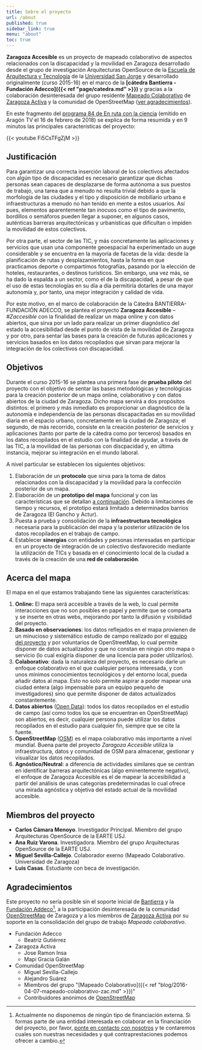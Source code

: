 ```yaml
---
title: Sobre el proyecto
url: /about
published: true
sidebar_link: true
menu: "about"
toc: true
---
```


**Zaragoza Accesible** es un proyecto de mapeado colaborativo de
aspectos relacionados con la discapacidad y la movilidad en Zaragoza desarrollado desde el grupo de investigación Arquitecturas OpenSource de la
[Escuela de Arquitectura y Tecnología](http://etsa.usj.es) de la
[Universidad San Jorge](http://usj.es) y desarrollado originalmente (curso 2015-16) en el marco de la **[cátedra Bantierra - Fundación Adecco]({{< ref "page/catedra.md" >}})** y gracias a la colaboración desinteresada del grupo residente [Mapeado Colaborativo](https://mapcolabora.org) de [Zaragoza Activa](http://www.zaragoza.es/ciudad/sectores/activa/) y la comunidad de OpenStreetMap ([ver agradecimientos](#agradecimientos)).

En este fragmento del [programa 84 de En ruta con la ciencia](http://alacarta.aragontelevision.es/programas/en-ruta-con-la-ciencia/cap-84-nuestras-ciudades-17022018-1330) (emitido en Aragón TV el 16 de febrero de 2018) se explica de forma resumida y en 9 minutos las principales características del proyecto:

{{< youtube Fi5CsTFgZjM >}}

<!-- **Tabla de contenidos**

{{.TableOfContents}}

* TOC will be output here
{:toc} -->

## Justificación

Para garantizar una correcta inserción laboral de los colectivos afectados con algún tipo de discapacidad es necesario garantizar que dichas personas sean capaces de desplazarse de forma autónoma a sus puestos de trabajo, una tarea que a menudo no resulta trivial debido a que la morfología de las ciudades y el tipo y disposición de mobiliario urbano e infraestructuras a menudo no han tenido en mente a estos usuarios. Así pues, elementos aparentemente tan inocuos como el tipo de pavimento, bordillos o semáforos pueden llegar a suponer, en algunos casos, auténticas barreras arquitectónicas y urbanísticas que dificultan o impiden la movilidad de estos colectivos.

Por otra parte, el sector de las TIC, y más concretamente las aplicaciones y servicios que usan una componente geoespacial ha experimentado un auge considerable y se encuentra en la mayoría de facetas de la vida: desde la planificación de rutas y desplazamientos, hasta la forma en que practicamos deporte o compartimos fotografías, pasando por la elección de hoteles, restaurantes, o destinos turísticos. Sin embargo, una vez más, se ha dado la espalda a un sector, como el de la discapacidad, a pesar de que el uso de estas tecnologías en su día a día permitiría dotarles de una mayor autonomía y, por tanto, una mejor integración y calidad de vida.

Por este motivo, en el marco de colaboración de la Cátedra BANTIERRA-FUNDACIÓN ADECCO, se plantea el proyecto **Zaragoza Accesible** – *#Zaccesible* con la finalidad de realizar un mapa online y con datos abiertos, que sirva por un lado para realizar un primer diagnóstico del estado la accesibilidad desde el punto de vista de la movilidad de Zaragoza y por otro, para sentar las bases para la creación de futuras aplicaciones y servicios basados en los datos recopilados que sirvan para mejorar la integración de los colectivos con discapacidad.

## Objetivos

Durante el curso 2015-16 se plantea una primera fase de **prueba piloto** del proyecto con el objetivo de sentar las bases metodológicas y tecnológicas para la creación posterior de un mapa online, colaborativo y con datos abiertos de la ciudad de Zaragoza. Dicho mapa servirá a dos propósitos distintos: el primero y más inmediato es proporcionar un diagnóstico de la autonomía e independencia de las personas discapacitadas en su movilidad diaria en el espacio urbano, concretamente en la ciudad de Zaragoza; el segundo, de más recorrido, consiste en la creación posterior de servicios y aplicaciones (tanto por parte de la cátedra como por terceros) basados en los datos recopilados en el estudio con la finalidad de ayudar, a través de las TIC, a la movilidad de las personas con discpacidad y, en última instancia, mejorar su integración en el mundo laboral.

A nivel particular se establecen los siguientes objetivos:

1. Elaboración de un **protocolo** que sirva para la toma de datos relacionados con la discapacidad y la movilidad para la confección posterior de un mapa.
1. Elaboración de un **prototipo del mapa** funcional y con las características que se detallan [a continuación](#acerca-del-mapa). Debido a limitaciones de tiempo y recursos, el prototipo estará limitado a determinados barrios de Zaragoza (El Gancho y Actur).
1. Puesta a prueba y consolidación de la **infraestructura tecnológica** necesaria para la publicación del mapa y la posterior utilización de los datos recopilados en el trabajo de campo.
1. Establecer **sinergias** con entidades y personas interesadas en participar en un proyecto de integración de un colectivo desfavorecido mediante la utilización de TICs y basada en el conocimiento local de la ciudad a través de la creación de una **red de colaboración**.

## Acerca del mapa

El mapa en el que estamos trabajando tiene las siguientes características:

1. **Online:** El mapa será accesible a través de la web, lo cual permite interacciones que no son posibles en papel y permite que se comparta y se inserte en otras webs, mejorando por tanto la difusión y visibilidad del proyecto.
1. **Basado en observaciones**: los datos reflejados en el mapa provienen de un minucioso y sistemático estudio de campo realizado por el [equipo del proyecto](#miembros-del-proyecto) y por voluntarios de OpenStreetMap, lo cual permite disponer de datos actualizados y que no constan en ningún otro mapa o servicio (lo cual exigiría disponer de una licencia para poder utilizarlos).
1. **Colaborativo**: dada la naturaleza del proyecto, es necesario darle un enfoque colaborativo en el que cualquier persona interesada, y con unos mínimos conocimientos tecnológicos y del entorno local, pueda añadir datos al mapa. Esto no solo permite aspirar a poder mapear una ciudad entera (algo impensable para un equipo pequeño de investigadores) sino que permite disponer de datos actualizados constantemente.
1. **Datos abiertos** ([Open Data](https://es.wikipedia.org/wiki/Datos_abiertos)): todos los datos recopilados en el estudio de campo (así como todos los que se encuentran en OpenStreetMap) son abiertos, es decir, cualquier persona puede utilizar los datos recopilados en el estudio para cualquier fin, siempre que se cite la fuente.
1. **OpenStreetMap** ([OSM](http://openstreetmap.org)) es el mapa colaborativo más importante a nivel mundial. Buena parte del proyecto *Zaragoza Accesible* utiliza la infraestructura, datos y comunidad de OSM para almacenar, gestionar y visualizar los datos recopilados.
1. **Agnóstico/Neutral**: a diferencia de actividades similares que se centran en identificar barreras arquitectónicas (algo eminentemente negativo), el enfoque de Zaragoza Accesible es el de mapear la accesibilidad a partir del análisis de unas categorías predeterminadas lo cual ofrece una mirada agnóstica y objetiva del estado actual de la movilidad accesible.

## Miembros del proyecto

* **Carlos Cámara Menoyo**. Investigador Principal. Miembro del grupo Arquitecturas OpenSource de la EARTE USJ.
* **Ana Ruiz Varona**. Investigadora. Miembro del grupo Arquitecturas OpenSource de la EARTE USJ.
* **Miguel Sevilla-Callejo**. Colaborador exerno (Mapeado Colaborativo. Universidad de Zaragoza)
* **Luis Casas**. Estudiante con beca de investigación.

<!-- {{ range $.Site.Data.members.members-current }}
  <ul>
    {{ range .members }}
    <li>{{ . }}</li>
    {{ end }}
  </ul>
{{ end }} -->


## Agradecimientos

Este proyecto no sería posible sin el soporte inicial de [Bantierra](http://www.bantierra.es/) y la [Fundación Addeco](http://www.fundacionadecco.es)[^1],  a la participación desinteresada de la comunidad [OpenStreetMap](htpp://openstretmap.org) de Zaragoza y a los miembros de [Zaragoza Activa](http://www.zaragoza.es/ciudad/sectores/activa/) por su soporte en la consolidación del grupo de trabajo *Mapeado colaborativo*.

* Fundación Adecco
  * Beatriz Gutiérrez
* Zaragoza Activa
  * Jose Ramon Insa
  * Mapi Gracia Galán
* Comunidad OpenStreetMap
  * Miguel Sevilla-Callejo
  * Alejandro Suárez
  * Miembros del grupo "[Mapeado Colaborativo]({{< ref "blog/2016-04-07-mapeado-colaborativo-zac.md" >}})"
  * Contribuidores anónimos de [OpenStreetMap](htpp://openstretmap.org)

[^1]: Actualmente no disponemos de ningún tipo de financiación externa. Si formas parte de una entidad interesada en colaborar en la financiación del proyecto, por favor,  [ponte en contacto con nosotros](/contact) y te contaremos cuales son nuestras necesidades y qué contraprestaciones podemos ofrecer a cambio.
